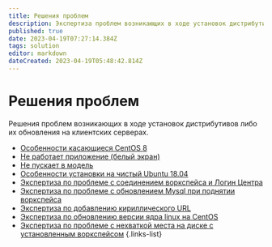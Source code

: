 ```yaml
---
title: Решения проблем
description: Экспертиза проблем возникающих в ходе установок дистрибутивов либо их обновления на клиентских серверах.
published: true
date: 2023-04-19T07:27:14.384Z
tags: solution
editor: markdown
dateCreated: 2023-04-19T05:48:42.814Z
---
```


# Решения проблем
Решения проблем возникающих в ходе установок дистрибутивов либо их обновления на клиентских серверах.

- [Особенности касающиеся CentOS 8](/ru/solution/centOs8Expertise)
- [Не работает приложение (белый экран)](/ru/solution/whiteScreen)
- [Не пускает в модель](/ru/solution/modelNoAccess)
- [Особенности установки на чистый Ubuntu 18.04](/ru/solution/ubuntuExpertise)
- [Экспертиза по проблеме с соединением воркспейса и Логин Центра](/ru/solution/workspaceLcNoConnect)
- [Экспертиза по проблеме с обновлением Mysql при поднятии воркспейса](/ru/solution/mysqlUpdateFail)
- [Экспертиза по добавлению кириллического URL](/ru/solution/cyrillicUrl)
- [Экспертиза по обновлению версии ядра linux на CentOS](/ru/solution/updateCoreCentOS)
- [Экспертиза по проблеме с нехваткой места на диске с установленным воркспейсом](/ru/solution/noSpaceProblem)
{.links-list}